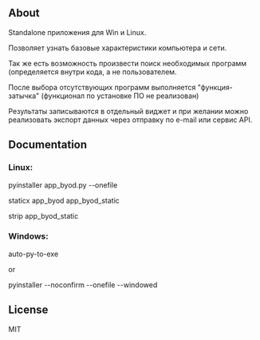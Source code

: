 ## About
<p>Standalone приложения для Win и Linux.</p>
<p>Позволяет узнать базовые характеристики компьютера и сети.</p>
<p>Так же есть возможность произвести поиск необходимых программ
(определяется внутри кода, а не пользователем.</p>
<p>После выбора отсутствующих программ выполняется "функция-затычка"
(функционал по установке ПО не реализован)</p>
<p>Результаты записываются в отдельный виджет и при желании можно реализовать экспорт данных
через отправку по e-mail или сервис API.</p>

## Documentation
<h3>Linux:</h3>
<p>pyinstaller app_byod.py --onefile</p>
<p>staticx app_byod app_byod_static</p>
<p>strip app_byod_static</p>
<h3>Windows:</h3>
<p>auto-py-to-exe</p>
<p>or</p>
<p>pyinstaller --noconfirm --onefile --windowed</p>

## License
MIT
